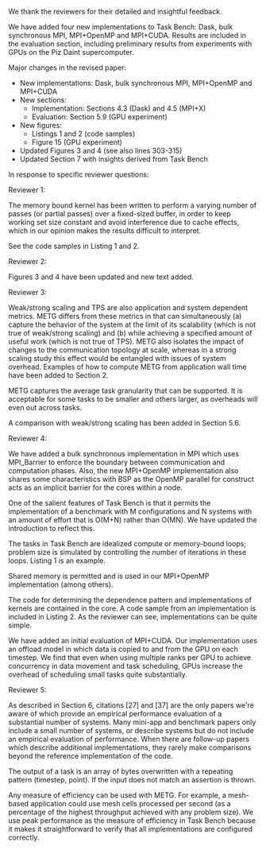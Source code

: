 We thank the reviewers for their detailed and insightful feedback.

We have added four new implementations to Task Bench: Dask, bulk synchronous MPI,
MPI+OpenMP and MPI+CUDA. Results are included in the evaluation
section, including preliminary results from experiments with GPUs on
the Piz Daint supercomputer.

Major changes in the revised paper:

  * New implementations: Dask, bulk synchronous MPI, MPI+OpenMP and MPI+CUDA
  * New sections:
      - Implementation: Sections 4.3 (Dask) and 4.5 (MPI+X)
      - Evaluation: Section 5.9 (GPU experiment)
  * New figures:
      - Listings 1 and 2 (code samples)
      - Figure 15 (GPU experiment)
  * Updated Figures 3 and 4 (see also lines 303-315)
  * Updated Section 7 with insights derived from Task Bench

In response to specific reviewer questions:

Reviewer 1:

The memory bound kernel has been written to perform a varying number
of passes (or partial passes) over a fixed-sized buffer, in order to
keep working set size constant and avoid interference due to cache
effects, which in our opinion makes the results difficult to
interpret.

See the code samples in Listing 1 and 2.

Reviewer 2:

Figures 3 and 4 have been updated and new text added.

Reviewer 3:

Weak/strong scaling and TPS are also application and system dependent
metrics. METG differs from these metrics in that can simultaneously
(a) capture the behavior of the system at the limit of its scalability
(which is not true of weak/strong scaling) and (b) while achieving a
specified amount of useful work (which is not true of TPS). METG also
isolates the impact of changes to the communication topology at scale,
whereas in a strong scaling study this effect would be entangled with
issues of system overhead. Examples of how to compute METG from
application wall time have been added to Section 2.

METG captures the average task granularity that can be supported. It
is acceptable for some tasks to be smaller and others larger, as
overheads will even out across tasks.

A comparison with weak/strong scaling has been added in Section 5.6.

Reviewer 4:

We have added a bulk synchronous implementation in MPI which uses
MPI_Barrier to enforce the boundary between communication and
computation phases. Also, the new MPI+OpenMP implementation also
shares some characteristics with BSP as the OpenMP parallel for
construct acts as an implicit barrier for the cores within a node.

One of the salient features of Task Bench is that it permits the
implementation of a benchmark with M configurations and N systems with
an amount of effort that is O(M+N) rather than O(MN). We have updated
the introduction to reflect this.

The tasks in Task Bench are idealized compute or memory-bound loops;
problem size is simulated by controlling the number of iterations in
these loops. Listing 1 is an example.

Shared memory is permitted and is used in our MPI+OpenMP
implementation (among others).

The code for determining the dependence pattern and implementations of
kernels are contained in the core. A code sample from an
implementation is included in Listing 2. As the reviewer can see,
implementations can be quite simple.

We have added an initial evaluation of MPI+CUDA. Our implementation
uses an offload model in which data is copied to and from the GPU on
each timestep. We find that even when using multiple ranks per GPU to
achieve concurrency in data movement and task scheduling, GPUs
increase the overhead of scheduling small tasks quite substantially.

Reviewer 5:

As described in Section 6, citations [27] and [37] are the only papers
we're aware of which provide an empirical performance evaluation of a
substantial number of systems. Many mini-app and benchmark papers only
include a small number of systems, or describe systems but do not
include an empirical evaluation of performance. When there are
follow-up papers which describe additional implementations, they
rarely make comparisons beyond the reference implementation of the
code.

The output of a task is an array of bytes overwritten with a repeating
pattern (timestep, point). If the input does not match an assertion is
thrown.

Any measure of efficiency can be used with METG. For example, a
mesh-based application could use mesh cells processed per second (as a
percentage of the highest throughput achieved with any problem
size). We use peak performance as the measure of efficiency in Task
Bench because it makes it straightforward to verify that all
implementations are configured correctly.
